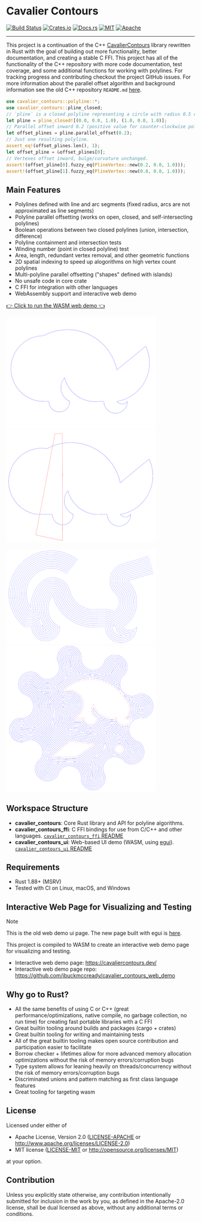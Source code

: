 # Cavalier Contours

[![Build Status](https://github.com/jbuckmccready/cavalier_contours/actions/workflows/ci.yml/badge.svg)](https://github.com/jbuckmccready/cavalier_contours/actions)
[![Crates.io](https://img.shields.io/crates/v/cavalier_contours.svg)](https://crates.io/crates/cavalier_contours)
[![Docs.rs](https://docs.rs/cavalier_contours/badge.svg)](https://docs.rs/cavalier_contours)
[![MIT](https://img.shields.io/badge/license-MIT-blue.svg)](LICENSE-MIT)
[![Apache](https://img.shields.io/badge/license-Apache-blue.svg)](LICENSE-APACHE)

---

This project is a continuation of the C++
[CavalierContours](https://github.com/jbuckmccready/CavalierContours) library rewritten in Rust with
the goal of building out more functionality, better documentation, and creating a stable C FFI.
This project has all of the functionality of the C++ repository with more code documentation, test
coverage, and some additional functions for working with polylines. For tracking progress and
contributing checkout the project GitHub issues. For more information about the parallel offset
algorithm and background information see the old C++ repository `README.md`
[here](https://github.com/jbuckmccready/CavalierContours).

```rust
use cavalier_contours::polyline::*;
use cavalier_contours::pline_closed;
// `pline` is a closed polyline representing a circle with radius 0.5 centered at (0.5, 0.0).
let pline = pline_closed![(0.0, 0.0, 1.0), (1.0, 0.0, 1.0)];
// Parallel offset inward 0.2 (positive value for counter-clockwise polyline).
let offset_plines = pline.parallel_offset(0.2);
// Just one resulting polyline.
assert_eq!(offset_plines.len(), 1);
let offset_pline = &offset_plines[0];
// Vertexes offset inward, bulge/curvature unchanged.
assert!(offset_pline[0].fuzzy_eq(PlineVertex::new(0.2, 0.0, 1.0)));
assert!(offset_pline[1].fuzzy_eq(PlineVertex::new(0.8, 0.0, 1.0)));
```


## Main Features

- Polylines defined with line and arc segments (fixed radius, arcs are not approximated as line segments)
- Polyline parallel offsetting (works on open, closed, and self-intersecting polylines)
- Boolean operations between two closed polylines (union, intersection, difference)
- Polyline containment and intersection tests
- Winding number (point in closed polyline) test
- Area, length, redundant vertex removal, and other geometric functions
- 2D spatial indexing to speed up alogorithms on high vertex count polylines
- Multi-polyline parallel offsetting ("shapes" defined with islands)
- No unsafe code in core crate
- C FFI for integration with other languages
- WebAssembly support and interactive web demo

[👉 Click to run the WASM web demo 👈](https://jbuckmccready.github.io/cavalier_contours/)

<img src="https://github.com/jbuckmccready/CavalierContoursDoc/blob/master/gifs/PolylineOffsets.gif" width="400"/> <img src="https://github.com/jbuckmccready/CavalierContoursDoc/blob/master/gifs/PolylineCombines.gif" width="400"/>

<img src="https://raw.githubusercontent.com/jbuckmccready/CavalierContoursDoc/master/images/pretty_examples/example1.png" width="400"/> <img src="https://raw.githubusercontent.com/jbuckmccready/CavalierContoursDoc/master/images/pretty_examples/islands_example1.png" width="400"/>


## Workspace Structure

- **cavalier_contours**: Core Rust library and API for polyline algorithms.
- **cavalier_contours_ffi**: C FFI bindings for use from C/C++ and other languages. [`cavalier_contours_ffi` README](cavalier_contours_ffi/README.md)
- **cavalier_contours_ui**: Web-based UI demo (WASM, using [egui](https://github.com/emilk/egui)). [`cavalier_contours_ui` README](cavalier_contours_ui/README.md)


## Requirements

- Rust 1.88+ (MSRV)
- Tested with CI on Linux, macOS, and Windows


## Interactive Web Page for Visualizing and Testing

> [!NOTE]
> This is the old web demo ui page. The new page built with egui is [here](https://jbuckmccready.github.io/cavalier_contours/).

This project is compiled to WASM to create an interactive web demo page for visualizing and testing.

- Interactive web demo page: https://cavaliercontours.dev/
- Interactive web demo page repo: https://github.com/jbuckmccready/cavalier_contours_web_demo


## Why go to Rust?

- All the same benefits of using C or C++ (great performance/optimizations, native compile, no
  garbage collection, no run time) for creating fast portable libraries with a C FFI
- Great builtin tooling around builds and packages (cargo + crates)
- Great builtin tooling for writing and maintaining tests
- All of the great builtin tooling makes open source contribution and participation easier to
  facilitate
- Borrow checker + lifetimes allow for more advanced memory allocation optimizations without the
  risk of memory errors/corruption bugs
- Type system allows for leaning heavily on threads/concurrency without the risk of memory
  errors/corruption bugs
- Discriminated unions and pattern matching as first class language features
- Great tooling for targeting wasm


## License

Licensed under either of

- Apache License, Version 2.0
  ([LICENSE-APACHE](LICENSE-APACHE) or http://www.apache.org/licenses/LICENSE-2.0)
- MIT license
  ([LICENSE-MIT](LICENSE-MIT) or http://opensource.org/licenses/MIT)

at your option.


## Contribution

Unless you explicitly state otherwise, any contribution intentionally submitted
for inclusion in the work by you, as defined in the Apache-2.0 license, shall be
dual licensed as above, without any additional terms or conditions.

